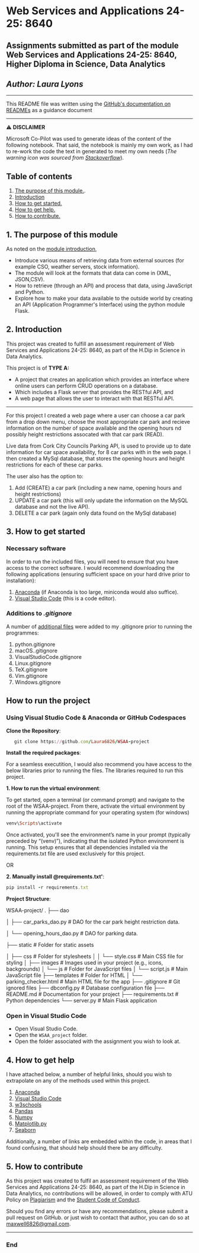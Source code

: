 # Web Services and Applications 24-25: 8640

## Assignments submitted as part of the module Web Services and Applications 24-25: 8640, Higher Diploma in Science, Data Analytics

## *Author: Laura Lyons*

***

This README file was written using the [GitHub's documentation on READMEs](https://docs.github.com/en/repositories/managing-your-repositorys-settings-and-features/customizing-your-repository/about-readmes) as a guidance document
***

  &#x26a0;&#xfe0f; **DISCLAIMER**

  Microsoft Co-Pilot was used to generate ideas of the content of the following notebook. That said, the notebook is mainly my own work, as I had to re-work the code the text in generated to meet my own needs (*The warning icon was sourced from [Stackoverflow](https://stackoverflow.com/questions/50544499/how-to-make-a-styled-markdown-admonition-box-in-a-github-gist)*).

## **Table of contents**

1. [The purpose of this module.](#1-the-purpose-of-this-module).
1. [Introduction](#2-introduction)
1. [How to get started.](#3-how-to-get-started)
1. [How to get help.](#4-how-to-get-help)
1. [How to contribute.](#5-how-to-contribute)

## 1. The purpose of this module

As noted on the [module introduction](https://vlegalwaymayo.atu.ie/course/view.php?id=12365),

- Introduce various means of retrieving data from external sources (for example CSO, weather servers, stock information).
- The module will look at the formats that data can come in (XML, JSON,CSV).
- How to retrieve (through an API) and process that data, using JavaScript and Python.
- Explore how to make your data available to the outside world by creating an API (Application Programmer's Interface) using the python module Flask.

## 2. Introduction

This project was created to fulfill an assessment requirement of Web Services and Applications 24-25: 8640, as part of the H.Dip in Science in Data Analytics.

This project is of **TYPE A:**

- A project that creates an application which provides an interface where online users can perform CRUD operations on a database.
- Which includes a Flask server that provides the RESTful API, and
- A web page that allows the user to interact with that RESTful API.

***

For this project I created a web page where a user can choose a car park from a drop down menu, choose the most appropriate car park and recieve information on the number of space available and the opening hours nd possibly height restrictions assocated with that car park (READ).

Live data from Cork City Councils Parking API, is used to provide up to date information for car space availability, for 8 car parks with in the web page. I then created a MySql database, that stores the opening hours and height restrictions for each of these car parks.

The user also has the option to:

1. Add (CREATE) a car park (including a new name, opening hours and height restrictions)
2. UPDATE a car park (this will only update the information on the MySQL database and not the live API).
3. DELETE a car park (again only data found on the MySql database)

## 3. How to get started

### Necessary software

In order to run the included files, you will need to ensure that you have access to the correct software. I would recommend downloading the following applications (ensuring sufficient space on your hard drive prior to installation):

1. [Anaconda](https://www.atu.ie/sites/default/files/2024-02/aqae022-academic-integrity-policy-1.pdf) (if Anaconda is too large, miniconda would also suffice).
2. [Visual Studio Code](https://code.visualstudio.com/Download) (this is a code editor).

### **Additions to** *.gitignore*

A number of [additional files](https://github.com/github/gitignore/tree/main/Global) were added to my .gitignore prior to running the programmes:

  1. python.gitignore
  2. macOS..gitignore
  3. VisualStudioCode.gitignore
  4. Linux.gitignore
  5. TeX.gitignore
  6. Vim.gitignore
  7. Windows.gitignore

## How to run the project

### Using Visual Studio Code & Anaconda or GitHub Codespaces

**Clone the Repository**:

```ruby
   git clone https://github.com/Laura6826/WSAA-project
```

**Install the required packages**:

For a seamless executition, I would also recommend you have access to the below libraries prior to running the files. The libraries required to run this project.

**1. How to run the virtual environment**:

To get started, open a terminal (or command prompt) and navigate to the root of the WSAA-project. From there, activate the virtual environment by running the appropriate command for your operating system (for windows)

```ruby
venv\Scripts\activate
```

Once activated, you'll see the environment’s name in your prompt (typically preceded by “(venv)”), indicating that the isolated Python environment is running. This setup ensures that all dependencies installed via the requirements.txt file are used exclusively for this project.

OR

**2. Manually install @requirements.txt'**:

```ruby
pip install -r requirements.txt
```

**Project Structure**:

WSAA-project/
  .
  ├── dao

  │   ├── car_parks_dao.py     # DAO for the car park height restriction data.

  │   └── opening_hours_dao.py # DAO for parking data.

  ├── static                   # Folder for static assets
  
  │   ├── css                  # Folder for stylesheets
  │   │   └── style.css        # Main CSS file for styling
  │   ├── images               # Images used in your project (e.g., icons, backgrounds)
  │   └── js                   # Folder for JavaScript files
  │       └── script.js        # Main JavaScript file
  ├── templates                # Folder for HTML
  │   └── parking_checker.html # Main HTML file for the app
  ├── .gitignore               # Git ignored files
  ├── dbconfig.py              # Database configuration file
  ├── README.md                # Documentation for your project
  ├── requirements.txt         # Python dependencies
  └── server.py                # Main Flask application

### Open in Visual Studio Code

- Open Visual Studio Code.
- Open the `WSAA_project` folder.
- Open the folder associated with the assignment you wish to look at.

## 4. How to get help

I have attached below, a number of helpful links, should you wish to extrapolate on any of the methods used within this project.

1. [Anaconda](https://www.atu.ie/sites/default/files/2024-02/aqae022-academic-integrity-policy-1.pdf)
1. [Visual Studio Code](https://code.visualstudio.com/Download)
1. [w3schools](https://www.w3schools.com/)
1. [Pandas](https://pandas.pydata.org/)
1. [Numpy](https://numpy.org/)
1. [Matplotlib.py](https://matplotlib.org/)
1. [Seaborn](https://seaborn.pydata.org/)

Additionally, a number of links are embedded within the code, in areas that I found confusing, that should help should there be any difficulty.

## 5. How to contribute

As this project was created to fulfil an assessment requirement of the Web Services and Applications 24-25: 8640, as part of the H.Dip in Science in Data Analytics, no contributions will be allowed, in order to comply with ATU Policy on [Plagiarism](https://www.atu.ie/sites/default/files/2024-02/aqae022-academic-integrity-policy-1.pdf) and the [Student Code of Conduct](https://www.atu.ie/sites/default/files/2022-08/Student%20Code_Final_August_2022.pdf).

Should you find any errors or have any recommendations, please submit a pull request on GitHub. or just wish to contact that author, you can do so at <maxwell6826@gmail.com>.

***

### End
